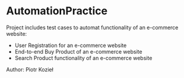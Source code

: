 # AutomationPractice
Project includes test cases to automat functionality of an e-commerce website:
* User Registration for an e-commerce website
* End-to-end Buy Product of an e-commerce website
* Search Product functionality of an e-commerce website


Author: Piotr Kozieł
